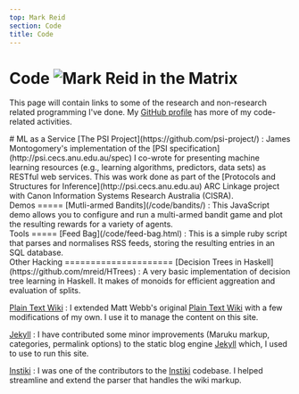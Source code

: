 ```yaml
---
top: Mark Reid
section: Code
title: Code
---
```


# Code  ![Mark Reid in the Matrix](/pics/me_matrix.png)

This page will contain links to some of the research and non-research
related programming I've done. My [GitHub profile](https://github.com/mreid/) 
has more of my code-related activities.

<div class="section markdown="1">
# ML as a Service
[The PSI Project](https://github.com/psi-project/)
:    James Montogomery's implementation of the 
	 [PSI specification](http://psi.cecs.anu.edu.au/spec) I co-wrote for presenting
	 machine learning resources (e.g., learning algorithms, predictors, data sets)
	 as RESTful web services.
	 This was work done as part of the 
	 [Protocols and Structures for Inference](http://psi.cecs.anu.edu.au) ARC
	 Linkage project
	 with Canon Information Systems Research Australia (CISRA).
</div>

<div class="section" markdown="1">
Demos
=====
[Mutli-armed Bandits](/code/bandits/)
:	This JavaScript demo allows you to configure and run a multi-armed bandit game
    and plot the resulting rewards for a variety of agents.
</div>

<div class="section" markdown="1">
Tools
=====
[Feed Bag](/code/feed-bag.html)
:	This is a simple ruby script that parses and normalises RSS feeds, storing 
	the resulting entries in an SQL database.
</div>

<div class="section" markdown="1">
Other Hacking
=====================
[Decision Trees in Haskell](https://github.com/mreid/HTrees)
:   A very basic implementation of decision tree learning in 
    Haskell. It makes of monoids for efficient aggreation and evaluation of
	splits.

[Plain Text Wiki](/code/plain-text-wiki.html)
:	I extended Matt Webb's original [Plain Text Wiki][] with a few 
	modifications of my own. I use it to manage the content on this
	site.


[Jekyll][]
:	I have contributed some minor improvements (Maruku markup, categories,
	permalink options) to the static blog engine [Jekyll][] which,
	I used to use to run this site.

[Instiki][]
:	I was one of the contributors to the [Instiki][] codebase. I helped
	streamline and extend the parser that handles the wiki markup.
</div>

[Plain Text Wiki]: http://interconnected.org/home/2007/05/20/plain_text_wiki
[Instiki]: http://instiki.org
[Jekyll]: http://github.com/mojombo/jekyll/tree/master